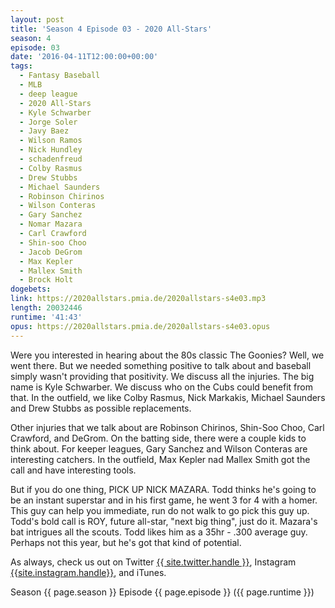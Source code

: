 ```yaml
---
layout: post
title: 'Season 4 Episode 03 - 2020 All-Stars'
season: 4
episode: 03
date: '2016-04-11T12:00:00+00:00'
tags:
  - Fantasy Baseball
  - MLB
  - deep league
  - 2020 All-Stars
  - Kyle Schwarber
  - Jorge Soler
  - Javy Baez
  - Wilson Ramos
  - Nick Hundley
  - schadenfreud
  - Colby Rasmus
  - Drew Stubbs
  - Michael Saunders
  - Robinson Chirinos
  - Wilson Conteras
  - Gary Sanchez
  - Nomar Mazara
  - Carl Crawford
  - Shin-soo Choo
  - Jacob DeGrom
  - Max Kepler
  - Mallex Smith
  - Brock Holt
dogebets:
link: https://2020allstars.pmia.de/2020allstars-s4e03.mp3
length: 20032446
runtime: '41:43'
opus: https://2020allstars.pmia.de/2020allstars-s4e03.opus
---
```

Were you interested in hearing about the 80s classic The Goonies?  Well, we went there.  But we needed something positive to talk about and baseball simply wasn't providing that positivity.  We discuss all the injuries.  The big name is Kyle Schwarber.  We discuss who on the Cubs could benefit from that.  In the outfield, we like Colby Rasmus, Nick Markakis, Michael Saunders and Drew Stubbs as possible replacements.  

Other injuries that we talk about are Robinson Chirinos, Shin-Soo Choo, Carl Crawford, and DeGrom.  On the batting side, there were a couple kids to think about.  For keeper leagues, Gary Sanchez and Wilson Conteras are interesting catchers.  In the outfield, Max Kepler nad Mallex Smith got the call and have interesting tools.  

But if you do one thing, PICK UP NICK MAZARA.  Todd thinks he's going to be an instant superstar and in his first game, he went 3 for 4 with a homer.  This guy can help you immediate, run do not walk to go pick this guy up.  Todd's bold call is ROY, future all-star, "next big thing", just do it.  Mazara's bat intrigues all the scouts.  Todd likes him as a 35hr - .300 average guy.  Perhaps not this year, but he's got that kind of potential.

As always, check us out on Twitter [{{ site.twitter.handle }}]({{site.twitter.url}}), Instagram [{{site.instagram.handle}}]({{site.instagram.url}}), and iTunes.  

Season {{ page.season }} Episode {{ page.episode }} ({{ page.runtime }})  
